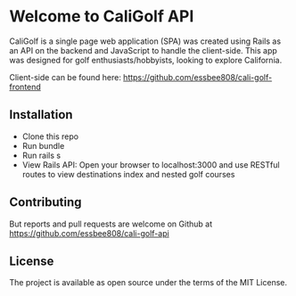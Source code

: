# Welcome to CaliGolf API

CaliGolf is a single page web application (SPA) was created using Rails as an API on the backend and JavaScript to handle the client-side. This app was designed for golf enthusiasts/hobbyists, looking to explore California. 

Client-side can be found here: https://github.com/essbee808/cali-golf-frontend

## Installation
* Clone this repo
* Run bundle
* Run rails s
* View Rails API: Open your browser to localhost:3000 and use RESTful routes to view destinations index and nested golf courses

## Contributing
But reports and pull requests are welcome on Github at https://github.com/essbee808/cali-golf-api

## License
The project is available as open source under the terms of the MIT License.
